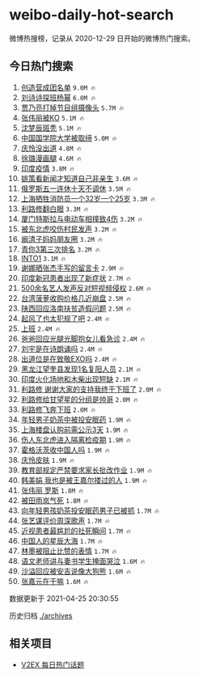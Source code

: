# weibo-daily-hot-search

微博热搜榜，记录从 2020-12-29 日开始的微博热门搜索。

## 今日热门搜索

<!-- BEGIN -->

1. [创造营成团名单](https://s.weibo.com/weibo?q=%23%E5%88%9B%E9%80%A0%E8%90%A5%E6%88%90%E5%9B%A2%E5%90%8D%E5%8D%95%23&Refer=top) `9.0M 🔥`
1. [刘诗诗探班杨幂](https://s.weibo.com/weibo?q=%23%E5%88%98%E8%AF%97%E8%AF%97%E6%8E%A2%E7%8F%AD%E6%9D%A8%E5%B9%82%23&Refer=top) `6.0M 🔥`
1. [贾乃亮打掉节目组摄像头](https://s.weibo.com/weibo?q=%23%E8%B4%BE%E4%B9%83%E4%BA%AE%E6%89%93%E6%8E%89%E8%8A%82%E7%9B%AE%E7%BB%84%E6%91%84%E5%83%8F%E5%A4%B4%23&Refer=top) `5.7M 🔥`
1. [张伟丽被KO](https://s.weibo.com/weibo?q=%23%E5%BC%A0%E4%BC%9F%E4%B8%BD%E8%A2%ABKO%23&Refer=top) `5.1M 🔥`
1. [沈梦辰斑秃](https://s.weibo.com/weibo?q=%E6%B2%88%E6%A2%A6%E8%BE%B0%E6%96%91%E7%A7%83&Refer=top) `5.1M 🔥`
1. [中国国学院大学被取缔](https://s.weibo.com/weibo?q=%23%E4%B8%AD%E5%9B%BD%E5%9B%BD%E5%AD%A6%E9%99%A2%E5%A4%A7%E5%AD%A6%E8%A2%AB%E5%8F%96%E7%BC%94%23&Refer=top) `5.0M 🔥`
1. [庆怜没出道](https://s.weibo.com/weibo?q=%23%E5%BA%86%E6%80%9C%E6%B2%A1%E5%87%BA%E9%81%93%23&Refer=top) `4.8M 🔥`
1. [徐璐漫画腿](https://s.weibo.com/weibo?q=%23%E5%BE%90%E7%92%90%E6%BC%AB%E7%94%BB%E8%85%BF%23&Refer=top) `4.6M 🔥`
1. [印度疫情](https://s.weibo.com/weibo?q=%E5%8D%B0%E5%BA%A6%E7%96%AB%E6%83%85&Refer=top) `3.8M 🔥`
1. [姚策看新闻才知道自己非亲生](https://s.weibo.com/weibo?q=%23%E5%A7%9A%E7%AD%96%E7%9C%8B%E6%96%B0%E9%97%BB%E6%89%8D%E7%9F%A5%E9%81%93%E8%87%AA%E5%B7%B1%E9%9D%9E%E4%BA%B2%E7%94%9F%23&Refer=top) `3.6M 🔥`
1. [俄罗斯五一连休十天不调休](https://s.weibo.com/weibo?q=%23%E4%BF%84%E7%BD%97%E6%96%AF%E4%BA%94%E4%B8%80%E8%BF%9E%E4%BC%91%E5%8D%81%E5%A4%A9%E4%B8%8D%E8%B0%83%E4%BC%91%23&Refer=top) `3.5M 🔥`
1. [上海牺牲消防员一个32岁一个25岁](https://s.weibo.com/weibo?q=%23%E4%B8%8A%E6%B5%B7%E7%89%BA%E7%89%B2%E6%B6%88%E9%98%B2%E5%91%98%E4%B8%80%E4%B8%AA32%E5%B2%81%E4%B8%80%E4%B8%AA25%E5%B2%81%23&Refer=top) `3.3M 🔥`
1. [利路修翻白眼](https://s.weibo.com/weibo?q=%E5%88%A9%E8%B7%AF%E4%BF%AE%E7%BF%BB%E7%99%BD%E7%9C%BC&Refer=top) `3.3M 🔥`
1. [厦门特斯拉与电动车相撞致4伤](https://s.weibo.com/weibo?q=%23%E5%8E%A6%E9%97%A8%E7%89%B9%E6%96%AF%E6%8B%89%E4%B8%8E%E7%94%B5%E5%8A%A8%E8%BD%A6%E7%9B%B8%E6%92%9E%E8%87%B44%E4%BC%A4%23&Refer=top) `3.2M 🔥`
1. [被东北虎咬伤村民发声](https://s.weibo.com/weibo?q=%E8%A2%AB%E4%B8%9C%E5%8C%97%E8%99%8E%E5%92%AC%E4%BC%A4%E6%9D%91%E6%B0%91%E5%8F%91%E5%A3%B0&Refer=top) `3.2M 🔥`
1. [阚清子妈妈朋友圈](https://s.weibo.com/weibo?q=%23%E9%98%9A%E6%B8%85%E5%AD%90%E5%A6%88%E5%A6%88%E6%9C%8B%E5%8F%8B%E5%9C%88%23&Refer=top) `3.2M 🔥`
1. [青你3第三次排名](https://s.weibo.com/weibo?q=%23%E9%9D%92%E4%BD%A03%E7%AC%AC%E4%B8%89%E6%AC%A1%E6%8E%92%E5%90%8D%23&Refer=top) `3.2M 🔥`
1. [INTO1](https://s.weibo.com/weibo?q=INTO1&Refer=top) `3.1M 🔥`
1. [谢娜晒张杰手写的留言卡](https://s.weibo.com/weibo?q=%23%E8%B0%A2%E5%A8%9C%E6%99%92%E5%BC%A0%E6%9D%B0%E6%89%8B%E5%86%99%E7%9A%84%E7%95%99%E8%A8%80%E5%8D%A1%23&Refer=top) `2.9M 🔥`
1. [印度新冠患者出现了新症状](https://s.weibo.com/weibo?q=%23%E5%8D%B0%E5%BA%A6%E6%96%B0%E5%86%A0%E6%82%A3%E8%80%85%E5%87%BA%E7%8E%B0%E4%BA%86%E6%96%B0%E7%97%87%E7%8A%B6%23&Refer=top) `2.7M 🔥`
1. [500余名艺人发声反对短视频侵权](https://s.weibo.com/weibo?q=%23500%E4%BD%99%E5%90%8D%E8%89%BA%E4%BA%BA%E5%8F%91%E5%A3%B0%E5%8F%8D%E5%AF%B9%E7%9F%AD%E8%A7%86%E9%A2%91%E4%BE%B5%E6%9D%83%23&Refer=top) `2.6M 🔥`
1. [台湾菠萝收购价格几近崩盘](https://s.weibo.com/weibo?q=%E5%8F%B0%E6%B9%BE%E8%8F%A0%E8%90%9D%E6%94%B6%E8%B4%AD%E4%BB%B7%E6%A0%BC%E5%87%A0%E8%BF%91%E5%B4%A9%E7%9B%98&Refer=top) `2.5M 🔥`
1. [陕西回应洛南扶贫造假问题](https://s.weibo.com/weibo?q=%23%E9%99%95%E8%A5%BF%E5%9B%9E%E5%BA%94%E6%B4%9B%E5%8D%97%E6%89%B6%E8%B4%AB%E9%80%A0%E5%81%87%E9%97%AE%E9%A2%98%23&Refer=top) `2.5M 🔥`
1. [起风了也太犯规了吧](https://s.weibo.com/weibo?q=%23%E8%B5%B7%E9%A3%8E%E4%BA%86%E4%B9%9F%E5%A4%AA%E7%8A%AF%E8%A7%84%E4%BA%86%E5%90%A7%23&Refer=top) `2.4M 🔥`
1. [上班](https://s.weibo.com/weibo?q=%E4%B8%8A%E7%8F%AD&Refer=top) `2.4M 🔥`
1. [爸爸回应光腿光脚抱女儿看急诊](https://s.weibo.com/weibo?q=%23%E7%88%B8%E7%88%B8%E5%9B%9E%E5%BA%94%E5%85%89%E8%85%BF%E5%85%89%E8%84%9A%E6%8A%B1%E5%A5%B3%E5%84%BF%E7%9C%8B%E6%80%A5%E8%AF%8A%23&Refer=top) `2.4M 🔥`
1. [刘宇是在诗朗诵吗](https://s.weibo.com/weibo?q=%23%E5%88%98%E5%AE%87%E6%98%AF%E5%9C%A8%E8%AF%97%E6%9C%97%E8%AF%B5%E5%90%97%23&Refer=top) `2.4M 🔥`
1. [出道位是在致敬EXO吗](https://s.weibo.com/weibo?q=%23%E5%87%BA%E9%81%93%E4%BD%8D%E6%98%AF%E5%9C%A8%E8%87%B4%E6%95%ACEXO%E5%90%97%23&Refer=top) `2.4M 🔥`
1. [黑龙江望奎县发现1名复阳人员](https://s.weibo.com/weibo?q=%23%E9%BB%91%E9%BE%99%E6%B1%9F%E6%9C%9B%E5%A5%8E%E5%8E%BF%E5%8F%91%E7%8E%B01%E5%90%8D%E5%A4%8D%E9%98%B3%E4%BA%BA%E5%91%98%23&Refer=top) `2.1M 🔥`
1. [印度火化场地和木柴出现短缺](https://s.weibo.com/weibo?q=%23%E5%8D%B0%E5%BA%A6%E7%81%AB%E5%8C%96%E5%9C%BA%E5%9C%B0%E5%92%8C%E6%9C%A8%E6%9F%B4%E5%87%BA%E7%8E%B0%E7%9F%AD%E7%BC%BA%23&Refer=top) `2.1M 🔥`
1. [利路修 谢谢大家的支持我终于下班了](https://s.weibo.com/weibo?q=%E5%88%A9%E8%B7%AF%E4%BF%AE%20%E8%B0%A2%E8%B0%A2%E5%A4%A7%E5%AE%B6%E7%9A%84%E6%94%AF%E6%8C%81%E6%88%91%E7%BB%88%E4%BA%8E%E4%B8%8B%E7%8F%AD%E4%BA%86&Refer=top) `2.0M 🔥`
1. [利路修给甘望星的分组是帅哥](https://s.weibo.com/weibo?q=%23%E5%88%A9%E8%B7%AF%E4%BF%AE%E7%BB%99%E7%94%98%E6%9C%9B%E6%98%9F%E7%9A%84%E5%88%86%E7%BB%84%E6%98%AF%E5%B8%85%E5%93%A5%23&Refer=top) `2.0M 🔥`
1. [利路修飞奔下班](https://s.weibo.com/weibo?q=%23%E5%88%A9%E8%B7%AF%E4%BF%AE%E9%A3%9E%E5%A5%94%E4%B8%8B%E7%8F%AD%23&Refer=top) `2.0M 🔥`
1. [年轻男子奶茶中被投安眠药](https://s.weibo.com/weibo?q=%23%E5%B9%B4%E8%BD%BB%E7%94%B7%E5%AD%90%E5%A5%B6%E8%8C%B6%E4%B8%AD%E8%A2%AB%E6%8A%95%E5%AE%89%E7%9C%A0%E8%8D%AF%23&Refer=top) `1.9M 🔥`
1. [上海楼盘认购前需公示3天](https://s.weibo.com/weibo?q=%23%E4%B8%8A%E6%B5%B7%E6%A5%BC%E7%9B%98%E8%AE%A4%E8%B4%AD%E5%89%8D%E9%9C%80%E5%85%AC%E7%A4%BA3%E5%A4%A9%23&Refer=top) `1.9M 🔥`
1. [伤人东北虎进入隔离检疫期](https://s.weibo.com/weibo?q=%23%E4%BC%A4%E4%BA%BA%E4%B8%9C%E5%8C%97%E8%99%8E%E8%BF%9B%E5%85%A5%E9%9A%94%E7%A6%BB%E6%A3%80%E7%96%AB%E6%9C%9F%23&Refer=top) `1.9M 🔥`
1. [霍格沃茨收中国人吗](https://s.weibo.com/weibo?q=%23%E9%9C%8D%E6%A0%BC%E6%B2%83%E8%8C%A8%E6%94%B6%E4%B8%AD%E5%9B%BD%E4%BA%BA%E5%90%97%23&Refer=top) `1.9M 🔥`
1. [庆怜皮肤](https://s.weibo.com/weibo?q=%23%E5%BA%86%E6%80%9C%E7%9A%AE%E8%82%A4%23&Refer=top) `1.9M 🔥`
1. [教育部规定严禁要求家长批改作业](https://s.weibo.com/weibo?q=%23%E6%95%99%E8%82%B2%E9%83%A8%E8%A7%84%E5%AE%9A%E4%B8%A5%E7%A6%81%E8%A6%81%E6%B1%82%E5%AE%B6%E9%95%BF%E6%89%B9%E6%94%B9%E4%BD%9C%E4%B8%9A%23&Refer=top) `1.9M 🔥`
1. [韩美娟 我也是被王嘉尔搂过的人](https://s.weibo.com/weibo?q=%E9%9F%A9%E7%BE%8E%E5%A8%9F%20%E6%88%91%E4%B9%9F%E6%98%AF%E8%A2%AB%E7%8E%8B%E5%98%89%E5%B0%94%E6%90%82%E8%BF%87%E7%9A%84%E4%BA%BA&Refer=top) `1.9M 🔥`
1. [张伟丽 罗斯](https://s.weibo.com/weibo?q=%E5%BC%A0%E4%BC%9F%E4%B8%BD%20%E7%BD%97%E6%96%AF&Refer=top) `1.8M 🔥`
1. [被田雨岚气死](https://s.weibo.com/weibo?q=%23%E8%A2%AB%E7%94%B0%E9%9B%A8%E5%B2%9A%E6%B0%94%E6%AD%BB%23&Refer=top) `1.8M 🔥`
1. [向年轻男孩奶茶投安眠药男子已被抓](https://s.weibo.com/weibo?q=%E5%90%91%E5%B9%B4%E8%BD%BB%E7%94%B7%E5%AD%A9%E5%A5%B6%E8%8C%B6%E6%8A%95%E5%AE%89%E7%9C%A0%E8%8D%AF%E7%94%B7%E5%AD%90%E5%B7%B2%E8%A2%AB%E6%8A%93&Refer=top) `1.7M 🔥`
1. [张艺谋评价周深歌声](https://s.weibo.com/weibo?q=%23%E5%BC%A0%E8%89%BA%E8%B0%8B%E8%AF%84%E4%BB%B7%E5%91%A8%E6%B7%B1%E6%AD%8C%E5%A3%B0%23&Refer=top) `1.7M 🔥`
1. [近视患者最尴尬的社死瞬间](https://s.weibo.com/weibo?q=%23%E8%BF%91%E8%A7%86%E6%82%A3%E8%80%85%E6%9C%80%E5%B0%B4%E5%B0%AC%E7%9A%84%E7%A4%BE%E6%AD%BB%E7%9E%AC%E9%97%B4%23&Refer=top) `1.7M 🔥`
1. [中国人的星辰大海](https://s.weibo.com/weibo?q=%23%E4%B8%AD%E5%9B%BD%E4%BA%BA%E7%9A%84%E6%98%9F%E8%BE%B0%E5%A4%A7%E6%B5%B7%23&Refer=top) `1.7M 🔥`
1. [林墨被阻止比赞的表情](https://s.weibo.com/weibo?q=%23%E6%9E%97%E5%A2%A8%E8%A2%AB%E9%98%BB%E6%AD%A2%E6%AF%94%E8%B5%9E%E7%9A%84%E8%A1%A8%E6%83%85%23&Refer=top) `1.7M 🔥`
1. [语文老师讲与妻书学生掩面哭泣](https://s.weibo.com/weibo?q=%23%E8%AF%AD%E6%96%87%E8%80%81%E5%B8%88%E8%AE%B2%E4%B8%8E%E5%A6%BB%E4%B9%A6%E5%AD%A6%E7%94%9F%E6%8E%A9%E9%9D%A2%E5%93%AD%E6%B3%A3%23&Refer=top) `1.6M 🔥`
1. [沙溢回应被安吉说像大狗熊](https://s.weibo.com/weibo?q=%E6%B2%99%E6%BA%A2%E5%9B%9E%E5%BA%94%E8%A2%AB%E5%AE%89%E5%90%89%E8%AF%B4%E5%83%8F%E5%A4%A7%E7%8B%97%E7%86%8A&Refer=top) `1.6M 🔥`
1. [张嘉元在干嘛](https://s.weibo.com/weibo?q=%23%E5%BC%A0%E5%98%89%E5%85%83%E5%9C%A8%E5%B9%B2%E5%98%9B%23&Refer=top) `1.6M 🔥`

数据更新于 2021-04-25 20:30:55

<!-- END -->

历史归档 [./archives](./archives)

## 相关项目

- [V2EX 每日热门话题](https://github.com/boojack/v2ex-daily-hot-topic)
